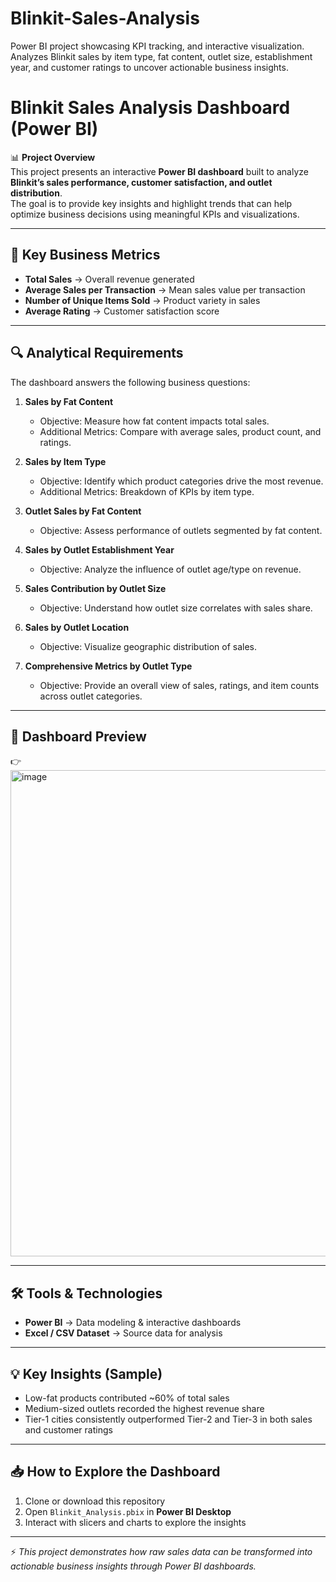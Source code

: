 # Blinkit-Sales-Analysis
Power BI project showcasing KPI tracking, and interactive visualization.  Analyzes Blinkit sales by item type, fat content, outlet size, establishment year, and customer ratings  to uncover actionable business insights.



# Blinkit Sales Analysis Dashboard (Power BI)

📊 **Project Overview**  
This project presents an interactive **Power BI dashboard** built to analyze **Blinkit’s sales performance, customer satisfaction, and outlet distribution**.  
The goal is to provide key insights and highlight trends that can help optimize business decisions using meaningful KPIs and visualizations.  

---

## 🚀 Key Business Metrics
- **Total Sales** → Overall revenue generated  
- **Average Sales per Transaction** → Mean sales value per transaction  
- **Number of Unique Items Sold** → Product variety in sales  
- **Average Rating** → Customer satisfaction score  

---

## 🔍 Analytical Requirements
The dashboard answers the following business questions:

1. **Sales by Fat Content**  
   - Objective: Measure how fat content impacts total sales.  
   - Additional Metrics: Compare with average sales, product count, and ratings.  

2. **Sales by Item Type**  
   - Objective: Identify which product categories drive the most revenue.  
   - Additional Metrics: Breakdown of KPIs by item type.  

3. **Outlet Sales by Fat Content**  
   - Objective: Assess performance of outlets segmented by fat content.  

4. **Sales by Outlet Establishment Year**  
   - Objective: Analyze the influence of outlet age/type on revenue.  

5. **Sales Contribution by Outlet Size**  
   - Objective: Understand how outlet size correlates with sales share.  

6. **Sales by Outlet Location**  
   - Objective: Visualize geographic distribution of sales.  

7. **Comprehensive Metrics by Outlet Type**  
   - Objective: Provide an overall view of sales, ratings, and item counts across outlet categories.  

---

## 📸 Dashboard Preview
👉 <img width="1363" height="778" alt="image" src="https://github.com/user-attachments/assets/191dd487-0890-4fbf-9c0a-c9d75e2e134a" />


---

## 🛠️ Tools & Technologies
- **Power BI** → Data modeling & interactive dashboards  
- **Excel / CSV Dataset** → Source data for analysis  

---

## 💡 Key Insights (Sample)
- Low-fat products contributed ~60% of total sales  
- Medium-sized outlets recorded the highest revenue share  
- Tier-1 cities consistently outperformed Tier-2 and Tier-3 in both sales and customer ratings  

---

## 📥 How to Explore the Dashboard
1. Clone or download this repository  
2. Open `Blinkit_Analysis.pbix` in **Power BI Desktop**  
3. Interact with slicers and charts to explore the insights  

---

⚡ *This project demonstrates how raw sales data can be transformed into actionable business insights through Power BI dashboards.*  
